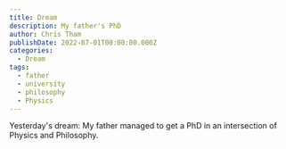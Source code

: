 ```yaml
---
title: Dream
description: My father's PhD
author: Chris Tham
publishDate: 2022-07-01T00:00:00.000Z
categories:
  - Dream
tags:
  - father
  - university
  - philosophy
  - Physics
---
```


Yesterday's dream: My father managed to get a PhD in an intersection of Physics and Philosophy.
